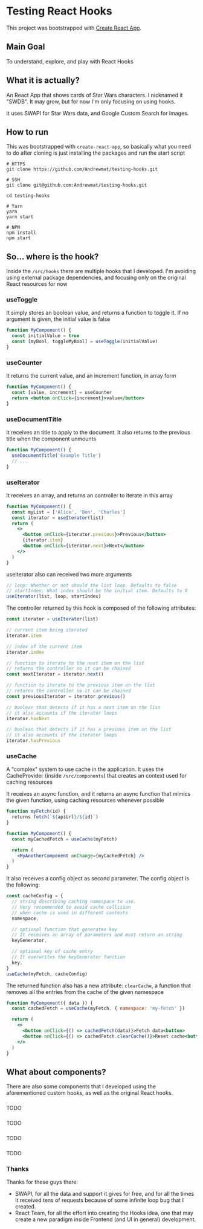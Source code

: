 # Testing React Hooks

This project was bootstrapped with [Create React App](https://github.com/facebook/create-react-app).

## Main Goal

To understand, explore, and play with React Hooks

## What it is actually?

An React App that shows cards of Star Wars characters. I nicknamed it "SWDB". It may grow, but for now I'm only focusing on using hooks.

It uses SWAPI for Star Wars data, and Google Custom Search for images.

## How to run

This was bootstrapped with `create-react-app`, so basically what you need to do after cloning is just installing the packages and run the start script

```
# HTTPS
git clone https://github.com/Andrewmat/testing-hooks.git

# SSH
git clone git@github.com:Andrewmat/testing-hooks.git

cd testing-hooks

# Yarn
yarn
yarn start

# NPM
npm install
npm start
```

## So... where is the hook?

Inside the `/src/hooks` there are multiple hooks that I developed. I'm avoiding using external package dependencies, and focusing only on the original React resources for now

### useToggle

It simply stores an boolean value, and returns a function to toggle it. If no argument is given, the initial value is false

```jsx
function MyComponent() {
  const initialValue = true
  const [myBool, toggleMyBool] = useToggle(initialValue)
}
```

### useCounter

It returns the current value, and an increment function, in array form

```jsx
function MyComponent() {
  const [value, increment] = useCounter
  return <button onClick={increment}>value</button>
}
```

### useDocumentTitle

It receives an title to apply to the document. It also returns to the previous title when the component unmounts

```jsx
function MyComponent() {
  useDocumentTitle('Example Title')
  // ...
}
```

### useIterator

It receives an array, and returns an controller to iterate in this array

```jsx
function MyComponent() {
  const myList = ['Alice', 'Ben', 'Charles']
  const iterator = useIterator(list)
  return (
    <>
      <button onClick={iterator.previous}>Previous</button>
      {iterator.item}
      <button onClick={iterator.next}>Next</button>
    </>
  )
}
```

useIterator also can received two more arguments

```jsx
// loop: Whether or not should the list loop. Defaults to false
// startIndex: What index should be the initial item. Defaults to 0
useIterator(list, loop, startIndex)
```

The controller returned by this hook is composed of the following attributes:

```jsx
const iterator = useIterator(list)

// current item being iterated
iterator.item

// index of the current item
iterator.index

// function to iterate to the next item on the list
// returns the controller so it can be chained
const nextIterator = iterator.next()

// function to iterate to the previous item on the list
// returns the controller so it can be chained
const previousIterator = iterator.previous()

// boolean that detects if it has a next item on the list
// it also accounts if the iterator loops
iterator.hasNext

// boolean that detects if it has a previous item on the list
// it also accounts if the iterator loops
iterator.hasPrevious
```

### useCache

A "complex" system to use cache in the application. It uses the CacheProvider (inside `/src/components`) that creates an context used for caching resources

It receives an async function, and it returns an async function that mimics the given function, using caching resources whenever possible

```jsx
function myFetch(id) {
  returns fetch(`${apiUrl}/${id}`)
}

function MyComponent() {
  const myCachedFetch = useCache(myFetch)

  return (
    <MyAnotherComponent onChange={myCachedFetch} />
  )
}
```

It also receives a config object as second parameter. The config object is the following:

```jsx
const cacheConfig = {
  // string describing caching namespace to use.
  // Very recommended to avoid cache collision
  // when cache is used in different contexts
  namespace,

  // optional function that generates key
  // It receives an array of parameters and must return an string
  keyGenerator,

  // optional key of cache entry
  // It overwrites the keyGenerator function
  key,
}
useCache(myFetch, cacheConfig)

```

The returned function also has a new attribute: `clearCache`, a function that removes all the entries from the cache of the given namespace

```jsx
function MyComponent({ data }) {
  const cachedFetch = useCache(myFetch, { namespace: 'my-fetch' })

  return (
    <>
      <button onClick={() => cachedFetch(data)}>Fetch data<button>
      <button onClick={() => cachedFetch.clearCache()}>Reset cache<button>
    </>
  )
}
```

## What about components?

There are also some components that I developed using the aforementioned custom hooks, as well as the original React hooks.

### <Async>

TODO

### <Card>

TODO

### <Carousel>

TODO

### <CacheProvider>

TODO

### Thanks

Thanks for these guys there:

* SWAPI, for all the data and support it gives for free, and for all the times it received tens of requests because of some infinite loop bug that I created.
* React Team, for all the effort into creating the Hooks idea, one that may create a new paradigm inside Frontend (and UI in general) development.